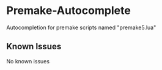 # Premake-Autocomplete

Autocompletion for premake scripts named "premake5.lua"

## Known Issues

No known issues
